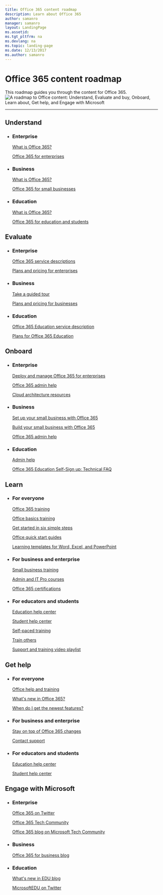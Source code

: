 ```yaml
---
title: Office 365 content roadmap
description: Learn about Office 365
author: samanro
manager: samanro
layout: LandingPage
ms.assetid: 
ms.tgt_pltfrm: na
ms.devlang: na
ms.topic: landing-page
ms.date: 12/13/2017
ms.author: samanro
---
```

# Office 365 content roadmap

This roadmap guides you through the content for Office 365.
![A roadmap to Office content: Understand, Evaluate and buy, Onboard, Learn about, Get help, and Engage with Microsoft](../media/o365contentroadmap.png)



---

<h2>Understand</h2>
<ul class="panelContent cardsW">
    <li>
        <div class="cardSize">
            <div class="cardPadding">
                <div class="card">
                    <div class="cardText">
                        <h3>Enterprise</h3>
                        <p><a href="https://products.office.com/en-us/business/enterprise-productivity-tools">What is Office 365?</a></p>
                        <p><a href="/office365/enterprise/">Office 365 for enterprises</a></p>
                    </div>
                </div>
            </div>
        </div>
    </li>
    <li>
        <div class="cardSize">
            <div class="cardPadding">
                <div class="card">
                    <div class="cardText">
                        <h3>Business</h3>
                        <p><a href="https://support.office.com/article/4608c472-4532-44a0-ae0f-e7f0b12d2113">What is Office 365?</a></p>
                        <p><a href="https://products.office.com/en-us/business/small-business-solutions">Office 365 for small businesses</a></p>
                    </div>
                </div>
            </div>
        </div>
    </li>
    <li>
        <div class="cardSize">
            <div class="cardPadding">
                <div class="card">
                    <div class="cardText">
                        <h3>Education</h3>
                        <p><a href="https://www.microsoft.com/en-us/education">What is Office 365?</a></p>
                        <p><a href="https://products.office.com/en-us/student/office-in-education?rtc=1">Office 365 for education and students</a></p>
                    </div>
                </div>
            </div>
        </div>
    </li>
</ul>
<h2>Evaluate</h2>
<ul class="panelContent cardsW">
    <li>
        <div class="cardSize">
            <div class="cardPadding">
                <div class="card">
                    <div class="cardText">
                        <h3>Enterprise</h3>
                        <p><a href="/office365/servicedescriptions/office-365-platform-service-description/office-365-plan-options">Office 365 service descriptions</a></p>
                        <p><a href="https://products.office.com/business/compare-more-office-365-for-business-plans">Plans and pricing for enterprises</a></p>
                    </div>
                </div>
            </div>
        </div>
    </li>
    <li>
        <div class="cardSize">
            <div class="cardPadding">
                <div class="card">
                    <div class="cardText">
                        <h3>Business</h3>
                        <p><a href="https://www.microsoft.com/en-us/microsoft-365/business/small-business-solutions">Take a guided tour</a></p>
                        <p><a href="https://products.office.com/compare-all-microsoft-office-products?tab=2">Plans and pricing for businesses</a></p>
                    </div>
                </div>
            </div>
        </div>
    </li>
    <li>
        <div class="cardSize">
            <div class="cardPadding">
                <div class="card">
                    <div class="cardText">
                        <h3>Education</h3>
                        <p><a href="/office365/servicedescriptions/office-365-platform-service-description/office-365-education">Office 365 Education service description</a></p>
                        <p><a href="https://products.office.com/en-us/academic/compare-office-365-education-plans">Plans for Office 365 Education</a></p>
                    </div>
                </div>
            </div>
        </div>
    </li>
</ul>
<h2>Onboard</h2>
<ul class="panelContent cardsW">
    <li>
        <div class="cardSize">
            <div class="cardPadding">
                <div class="card">
                    <div class="cardText">
                        <h3>Enterprise</h3>
                        <p><a href="/office365/enterprise/get-your-organization-ready-for-office-365">Deploy and manage Office 365 for enterprises</a></p>
                        <p><a href="/office365/admin/admin-home?view=o365-worldwide">Office 365 admin help</a></p>
                        <p><a href="/office365/enterprise/microsoft-cloud-it-architecture-resources">Cloud architecture resources</a></p>
                    </div>
                </div>
            </div>
        </div>
    </li>
    <li>
        <div class="cardSize">
            <div class="cardPadding">
                <div class="card">
                    <div class="cardText">
                        <h3>Business</h3>
                        <p><a href="https://support.office.com/article/26524a2c-1d65-48ab-8927-ae0b27370c62">Set up your small business with Office 365</a></p>
                        <p><a href="/office365/smallbusiness/build-your-small-business/build-your-small-business">Build your small business with Office 365</a></p>
                        <p><a href="/office365/admin/admin-home?view=o365-worldwide">Office 365 admin help</a></p>
                    </div>
                </div>
            </div>
        </div>
    </li>
    <li>
        <div class="cardSize">
            <div class="cardPadding">
                <div class="card">
                    <div class="cardText">
                        <h3>Education</h3>
                        <p><a href="/office365/admin/admin-home?view=o365-worldwide">Admin help</a></p>
                        <p><a href="https://support.office.com/article/7fb1b2f9-94c2-4cbb-b01e-a6eca34261d6">Office 365 Education Self-Sign up: Technical FAQ</a></p>
                    </div>
                </div>
            </div>
        </div>
    </li>
</ul>
<h2>Learn</h2>
<ul class="panelContent cardsW">
    <li>
        <div class="cardSize">
            <div class="cardPadding">
                <div class="card">
                    <div class="cardText">
                        <h3>For everyone</h3>
                        <p><a href="https://support.office.com/office-training-center">Office 365 training</a></p>
                        <p><a href="https://support.office.com/article/396b8d9e-e118-42d0-8a0d-87d1f2f055fb">Office basics training</a></p>
                        <p><a href="https://support.office.com/article/378767af-7ac3-4d68-9d0f-709b6948a76b">Get started in six simple steps</a></p>
                        <p><a href="https://support.office.com/article/25f909da-3e76-443d-94f4-6cdf7dedc51e">Office quick start guides</a></p>
                        <p><a href="https://support.office.com/article/0865d155-bd36-407a-82be-929f2cd76f26">Learning templates for Word, Excel, and PowerPoint</a></p>
                    </div>
                </div>
            </div>
        </div>
    </li>
    <li>
        <div class="cardSize">
            <div class="cardPadding">
                <div class="card">
                    <div class="cardText">
                        <h3>For business and enterprise</h3>
                        <p><a href="https://support.office.com/article/6ab4bbcd-79cf-4000-a0bd-d42ce4d12816">Small business training</a></p>
                        <p><a href="https://support.office.com/article/68cc9b95-0bdc-491e-a81f-ee70b3ec63c5">Admin and IT Pro courses</a></p>
                        <p><a href="https://www.microsoft.com/en-us/learning/office365-certification.aspx">Office 365 certifications</a></p>
                    </div>
                </div>
            </div>
        </div>
    </li>
    <li>
        <div class="cardSize">
            <div class="cardPadding">
                <div class="card">
                    <div class="cardText">
                        <h3>For educators and students</h3>
                        <p><a href="https://support.office.com/education">Education help center</a></p>
                        <p><a href="https://support.office.com/article/395ab230-55bf-44c6-b265-e832d729b694">Student help center</a></p>
                        <p><a href="https://education.microsoft.com/">Self-paced training</a></p>
                        <p><a href="https://aka.ms/teachertrainingpacks">Train others</a></p>
                        <p><a href="https://www.youtube.com/playlist?list=PLiluTszfwwMI5HoyZ8cmbBosuSfJc74kE">Support and training video playlist</a></p>
                    </div>
                </div>
            </div>
        </div>
    </li>
</ul>
<h2>Get help</h2>
<ul class="panelContent cardsW">
    <li>
        <div class="cardSize">
            <div class="cardPadding">
                <div class="card">
                    <div class="cardText">
                        <h3>For everyone</h3>
                        <p><a href="https://support.office.com">Office help and training</a></p>
                        <p><a href="https://support.office.com/article/95c8d81d-08ba-42c1-914f-bca4603e1426">What's new in Office 365?</a></p>
                        <p><a href="https://support.office.com/article/da36192c-58b9-4bc9-8d51-bb6eed468516">When do I get the newest features?</a></p>
                    </div>
                </div>
            </div>
        </div>
    </li>
    <li>
        <div class="cardSize">
            <div class="cardPadding">
                <div class="card">
                    <div class="cardText">
                        <h3>For business and enterprise</h3>
                        <p><a href="/office365/admin/manage/stay-on-top-of-updates?view=o365-worldwide">Stay on top of Office 365 changes</a></p>
                        <p><a href="/office365/admin/contact-support-for-business-products?view=o365-worldwide&tabs=phone">Contact support</a></p>
                    </div>
                </div>
            </div>
        </div>
    </li>
    <li>
        <div class="cardSize">
            <div class="cardPadding">
                <div class="card">
                    <div class="cardText">
                        <h3>For educators and students</h3>
                        <p><a href="https://support.office.com/education">Education help center</a></p>
                        <p><a href="https://support.office.com/article/student-help-center-395ab230-55bf-44c6-b265-e832d729b694">Student help center</a></p>
                    </div>
                </div>
            </div>
        </div>
    </li>
</ul>
<h2>Engage with Microsoft</h2>
<ul class="panelContent cardsW">
    <li>
        <div class="cardSize">
            <div class="cardPadding">
                <div class="card">
                    <div class="cardText">
                        <h3>Enterprise</h3>
                        <p><a href="https://twitter.com/Office365">Office 365 on Twitter</a></p>
                        <p><a href="https://techcommunity.microsoft.com/t5/Office-365/ct-p/Office365">Office 365 Tech Community</a></p>
                        <p><a href="https://techcommunity.microsoft.com/t5/Office-365-Blog/bg-p/Office365Blog">Office 365 blog on Microsoft Tech Community</a></p>
                    </div>
                </div>
            </div>
        </div>
    </li>
    <li>
        <div class="cardSize">
            <div class="cardPadding">
                <div class="card">
                    <div class="cardText">
                        <h3>Business</h3>
                        <p><a href="https://www.microsoft.com/en-us/microsoft-365/blog/office365forbusiness/">Office 365 for business blog</a></p>
                    </div>
                </div>
            </div>
        </div>
    </li>
    <li>
        <div class="cardSize">
            <div class="cardPadding">
                <div class="card">
                    <div class="cardText">
                        <h3>Education</h3>
                        <p><a href="https://educationblog.microsoft.com/en-us/tag/whats-new-in-edu/">What's new in EDU blog</a></p>
                        <p><a href="https://twitter.com/microsoftedu ">MicrosoftEDU on Twitter</a></p>
                    </div>
                </div>
            </div>
        </div>
    </li>
</ul>